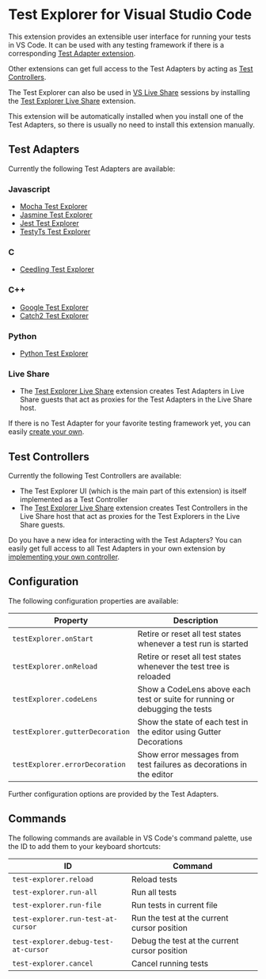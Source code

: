 # Test Explorer for Visual Studio Code

This extension provides an extensible user interface for running your tests in VS Code.
It can be used with any testing framework if there is a corresponding [Test Adapter extension](#test-adapters).

Other extensions can get full access to the Test Adapters by acting as [Test Controllers](#test-controllers).

The Test Explorer can also be used in [VS Live Share](https://aka.ms/vsls) sessions by installing the [Test Explorer Live Share](https://marketplace.visualstudio.com/items?itemName=hbenl.vscode-test-explorer-liveshare) extension.

This extension will be automatically installed when you install one of the Test Adapters,
so there is usually no need to install this extension manually.

## Test Adapters

Currently the following Test Adapters are available:

### Javascript

* [Mocha Test Explorer](https://marketplace.visualstudio.com/items?itemName=hbenl.vscode-mocha-test-adapter)
* [Jasmine Test Explorer](https://marketplace.visualstudio.com/items?itemName=hbenl.vscode-jasmine-test-adapter)
* [Jest Test Explorer](https://marketplace.visualstudio.com/items?itemName=rtbenfield.vscode-jest-test-adapter)
* [TestyTs Test Explorer](https://marketplace.visualstudio.com/items?itemName=Testy.vscode-testyts-test-adapter)

### C

* [Ceedling Test Explorer](https://marketplace.visualstudio.com/items?itemName=numaru.vscode-ceedling-test-adapter)

### C++

* [Google Test Explorer](https://marketplace.visualstudio.com/items?itemName=OpenNingia.vscode-google-test-adapter)
* [Catch2 Test Explorer](https://marketplace.visualstudio.com/items?itemName=matepek.vscode-catch2-test-adapter)

### Python

* [Python Test Explorer](https://marketplace.visualstudio.com/items?itemName=LittleFoxTeam.vscode-python-test-adapter)

### Live Share

* The [Test Explorer Live Share](https://marketplace.visualstudio.com/items?itemName=hbenl.vscode-test-explorer-liveshare) extension creates Test Adapters in
Live Share guests that act as proxies for the Test Adapters in the Live Share host.

If there is no Test Adapter for your favorite testing framework yet, you can easily [create your own](https://github.com/hbenl/vscode-example-test-adapter).

## Test Controllers

Currently the following Test Controllers are available:

* The Test Explorer UI (which is the main part of this extension) is itself implemented as a Test Controller
* The [Test Explorer Live Share](https://marketplace.visualstudio.com/items?itemName=hbenl.vscode-test-explorer-liveshare) extension creates Test Controllers in
the Live Share host that act as proxies for the Test Explorers in the Live Share guests.

Do you have a new idea for interacting with the Test Adapters? You can easily get full access to all Test Adapters in your own extension by [implementing your own controller](https://github.com/hbenl/vscode-example-test-controller).

## Configuration

The following configuration properties are available:

Property                        | Description
--------------------------------|---------------------------------------------------------------
`testExplorer.onStart`          | Retire or reset all test states whenever a test run is started
`testExplorer.onReload`         | Retire or reset all test states whenever the test tree is reloaded
`testExplorer.codeLens`         | Show a CodeLens above each test or suite for running or debugging the tests
`testExplorer.gutterDecoration` | Show the state of each test in the editor using Gutter Decorations
`testExplorer.errorDecoration`  | Show error messages from test failures as decorations in the editor

Further configuration options are provided by the Test Adapters.

## Commands

The following commands are available in VS Code's command palette, use the ID to add them to your keyboard shortcuts:

ID                                   | Command
-------------------------------------|--------------------------------------------
`test-explorer.reload`               | Reload tests
`test-explorer.run-all`              | Run all tests
`test-explorer.run-file`             | Run tests in current file
`test-explorer.run-test-at-cursor`   | Run the test at the current cursor position
`test-explorer.debug-test-at-cursor` | Debug the test at the current cursor position
`test-explorer.cancel`               | Cancel running tests
